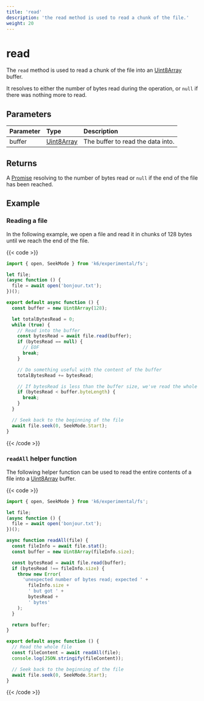 ```yaml
---
title: 'read'
description: 'the read method is used to read a chunk of the file.'
weight: 20
---
```


# read

The `read` method is used to read a chunk of the file into an [Uint8Array](https://developer.mozilla.org/en-US/docs/Web/JavaScript/Reference/Global_Objects/Uint8Array) buffer.

It resolves to either the number of bytes read during the operation, or `null` if there was nothing more to read.

## Parameters

| Parameter | Type                                                                                                      | Description                       |
| :-------- | :-------------------------------------------------------------------------------------------------------- | :-------------------------------- |
| buffer    | [Uint8Array](https://developer.mozilla.org/en-US/docs/Web/JavaScript/Reference/Global_Objects/Uint8Array) | The buffer to read the data into. |

## Returns

A [Promise](https://developer.mozilla.org/en-US/docs/Web/JavaScript/Reference/Global_Objects/Promise) resolving to the number of bytes read or `null` if the end of the file has been reached.

## Example

### Reading a file

In the following example, we open a file and read it in chunks of 128 bytes until we reach the end of the file.

{{< code >}}

```javascript
import { open, SeekMode } from 'k6/experimental/fs';

let file;
(async function () {
  file = await open('bonjour.txt');
})();

export default async function () {
  const buffer = new Uint8Array(128);

  let totalBytesRead = 0;
  while (true) {
    // Read into the buffer
    const bytesRead = await file.read(buffer);
    if (bytesRead == null) {
      // EOF
      break;
    }

    // Do something useful with the content of the buffer
    totalBytesRead += bytesRead;

    // If bytesRead is less than the buffer size, we've read the whole file
    if (bytesRead < buffer.byteLength) {
      break;
    }
  }

  // Seek back to the beginning of the file
  await file.seek(0, SeekMode.Start);
}
```

{{< /code >}}

### `readAll` helper function

The following helper function can be used to read the entire contents of a file into a [Uint8Array](https://developer.mozilla.org/en-US/docs/Web/JavaScript/Reference/Global_Objects/Uint8Array) buffer.

{{< code >}}

```javascript
import { open, SeekMode } from 'k6/experimental/fs';

let file;
(async function () {
  file = await open('bonjour.txt');
})();

async function readAll(file) {
  const fileInfo = await file.stat();
  const buffer = new Uint8Array(fileInfo.size);

  const bytesRead = await file.read(buffer);
  if (bytesRead !== fileInfo.size) {
    throw new Error(
      'unexpected number of bytes read; expected ' +
        fileInfo.size +
        ' but got ' +
        bytesRead +
        ' bytes'
    );
  }

  return buffer;
}

export default async function () {
  // Read the whole file
  const fileContent = await readAll(file);
  console.log(JSON.stringify(fileContent));

  // Seek back to the beginning of the file
  await file.seek(0, SeekMode.Start);
}
```

{{< /code >}}
